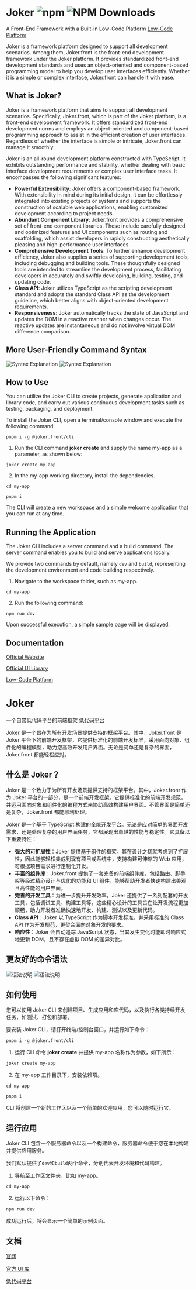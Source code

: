 # Joker ![npm](https://img.shields.io/npm/v/%40joker.front%2Fcore) ![NPM Downloads](https://img.shields.io/npm/dw/%40joker.front%2Fcore)

A Front-End Framework with a Built-in Low-Code Platform
[Low-Code Platform](https://lowcode.jokers.pub)

Joker is a framework platform designed to support all development scenarios. Among them, Joker.front is the front-end development framework under the Joker platform. It provides standardized front-end development standards and uses an object-oriented and component-based programming model to help you develop user interfaces efficiently. Whether it is a simple or complex interface, Joker.front can handle it with ease.

## What is Joker?

Joker is a framework platform that aims to support all development scenarios. Specifically, Joker.front, which is part of the Joker platform, is a front-end development framework. It offers standardized front-end development norms and employs an object-oriented and component-based programming approach to assist in the efficient creation of user interfaces. Regardless of whether the interface is simple or intricate, Joker.front can manage it smoothly.

Joker is an all-round development platform constructed with TypeScript. It exhibits outstanding performance and stability, whether dealing with basic interface development requirements or complex user interface tasks. It encompasses the following significant features:

-   **Powerful Extensibility**: Joker offers a component-based framework. With extensibility in mind during its initial design, it can be effortlessly integrated into existing projects or systems and supports the construction of scalable web applications, enabling customized development according to project needs.
-   **Abundant Component Library**: Joker.front provides a comprehensive set of front-end component libraries. These include carefully designed and optimized features and UI components such as routing and scaffolding, which assist developers in rapidly constructing aesthetically pleasing and high-performance user interfaces.
-   **Comprehensive Development Tools**: To further enhance development efficiency, Joker also supplies a series of supporting development tools, including debugging and building tools. These thoughtfully designed tools are intended to streamline the development process, facilitating developers in accurately and swiftly developing, building, testing, and updating code.
-   **Class API**: Joker utilizes TypeScript as the scripting development standard and adopts the standard Class API as the development guideline, which better aligns with object-oriented development requirements.
-   **Responsiveness**: Joker automatically tracks the state of JavaScript and updates the DOM in a reactive manner when changes occur. The reactive updates are instantaneous and do not involve virtual DOM difference comparison.

## More User-Friendly Command Syntax

![Syntax Explanation](readme/img1.png)
![Syntax Explanation](readme/img2.png)

## How to Use

You can utilize the Joker CLI to create projects, generate application and library code, and carry out various continuous development tasks such as testing, packaging, and deployment.

To install the Joker CLI, open a terminal/console window and execute the following command:

```
pnpm i -g @joker.front/cli
```

1. Run the CLI command **joker create** and supply the name my-app as a parameter, as shown below:

```
joker create my-app
```

2. In the my-app working directory, install the dependencies.

```
cd my-app

pnpm i
```

The CLI will create a new workspace and a simple welcome application that you can run at any time.

## Running the Application

The Joker CLI includes a server command and a build command. The server command enables you to build and serve applications locally.

We provide two commands by default, namely `dev` and `build`, representing the development environment and code building respectively.

1. Navigate to the workspace folder, such as my-app.

```
cd my-app
```

2. Run the following command:

```
npm run dev
```

Upon successful execution, a simple sample page will be displayed.

## Documentation

[Official Website](http://front.jokers.pub)

[Official UI Library](http://ui.jokers.pub)

[Low-Code Platform](http://jokers.pub)

# Joker

一个自带低代码平台的前端框架
[低代码平台](https://lowcode.jokers.pub)

Joker 是一个旨在为所有开发场景提供支持的框架平台。其中，Joker.front 是 Joker 平台下的前端开发框架，它提供标准化的前端开发标准，采用面向对象、组件化的编程模型，助力您高效开发用户界面。无论是简单还是复杂的界面，Joker.front 都能轻松应对。

## 什么是 Joker？

Joker 是一个致力于为所有开发场景提供支持的框架平台。其中，Joker.front 作为 Joker 平台的一部分，是一个前端开发框架。它提供标准化的前端开发规范，并运用面向对象和组件化的编程方式来协助高效构建用户界面。不管界面是简单还是复杂，Joker.front 都能顺利处理。

Joker 是一个基于 TypeScript 构建的全能开发平台。无论是应对简单的界面开发需求，还是处理复杂的用户界面任务，它都展现出卓越的性能与稳定性。它具备以下重要特性：

-   **强大的可扩展性**：Joker 提供基于组件的框架。其在设计之初就考虑到了扩展性，因此能够轻松集成到现有项目或系统中，支持构建可伸缩的 Web 应用，可根据项目需求进行定制化开发。
-   **丰富的组件库**：Joker.front 提供了一套完备的前端组件库，包括路由、脚手架等经过精心设计与优化的功能和 UI 组件，能够帮助开发者快速构建出美观且高性能的用户界面。
-   **完善的开发工具**：为进一步提升开发效率，Joker 还提供了一系列配套的开发工具，包括调试工具、构建工具等。这些精心设计的工具旨在让开发流程更加顺畅，助力开发者准确快速地开发、构建、测试以及更新代码。
-   **Class API**：Joker 以 TypeScript 作为脚本开发标准，并采用标准的 Class API 作为开发规范，更契合面向对象开发的要求。
-   **响应性**：Joker 会自动追踪 JavaScript 状态，当其发生变化时能即时响应式地更新 DOM，且不存在虚拟 DOM 的差异对比。

## 更友好的命令语法

![语法说明](readme/img1.png)
![语法说明](readme/img2.png)

## 如何使用

您可以使用 Joker CLI 来创建项目、生成应用和库代码，以及执行各类持续开发任务，如测试、打包和部署。

要安装 Joker CLI，请打开终端/控制台窗口，并运行如下命令：

```
pnpm i -g @joker.front/cli
```

1. 运行 CLI 命令 **joker create** 并提供 my-app 名称作为参数，如下所示：

```
joker create my-app
```

2. 在 my-app 工作目录下，安装依赖项。

```
cd my-app

pnpm i
```

CLI 将创建一个新的工作区以及一个简单的欢迎应用，您可以随时运行它。

## 运行应用

Joker CLI 包含一个服务器命令以及一个构建命令，服务器命令便于您在本地构建并提供应用服务。

我们默认提供了`dev`和`build`两个命令，分别代表开发环境和代码构建。

1. 导航至工作区文件夹，比如 my-app。

```
cd my-app
```

2. 运行以下命令：

```
npm run dev
```

成功运行后，将会显示一个简单的示例页面。

## 文档

[官网](http://front.jokers.pub)

[官方 UI 库](http://ui.jokers.pub)

[低代码平台](http://jokers.pub)
